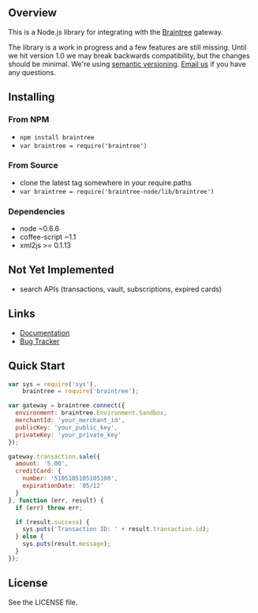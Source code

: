 ## Overview

This is a Node.js library for integrating with the [Braintree](http://www.braintreepayments.com) gateway.

The library is a work in progress and a few features are still missing. Until
we hit version 1.0 we may break backwards compatibility, but the changes
should be minimal. We're using [semantic versioning](http://semver.org/).
[Email us](mailto:support@braintreepayments.com) if you have any questions.

## Installing

### From NPM

* `npm install braintree`
* `var braintree = require('braintree')`

### From Source

* clone the latest tag somewhere in your require.paths
* `var braintree = require('braintree-node/lib/braintree')`

### Dependencies

* node ~0.6.6
* coffee-script ~1.1
* xml2js >= 0.1.13

## Not Yet Implemented

* search APIs (transactions, vault, subscriptions, expired cards)

## Links

* [Documentation](http://www.braintreepayments.com/docs/node)
* [Bug Tracker](http://github.com/braintree/braintree_node/issues)

## Quick Start
```javascript
var sys = require('sys'),
    braintree = require('braintree');

var gateway = braintree.connect({
  environment: braintree.Environment.Sandbox,
  merchantId: 'your_merchant_id',
  publicKey: 'your_public_key',
  privateKey: 'your_private_key'
});

gateway.transaction.sale({
  amount: '5.00',
  creditCard: {
    number: '5105105105105100',
    expirationDate: '05/12'
  }
}, function (err, result) {
  if (err) throw err;

  if (result.success) {
    sys.puts('Transaction ID: ' + result.transaction.id);
  } else {
    sys.puts(result.message);
  }
});
```

## License

See the LICENSE file.
